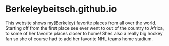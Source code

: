 # Berkeleybeitsch.github.io
This website shows my(Berkeley) favorite places from all over the world. Starting off from the first place see ever went to out of the country to Africa, to some of her favorite places closer to home! Shes also a really big hockey fan so she of course had to add her favorite NHL teams home stadium.
